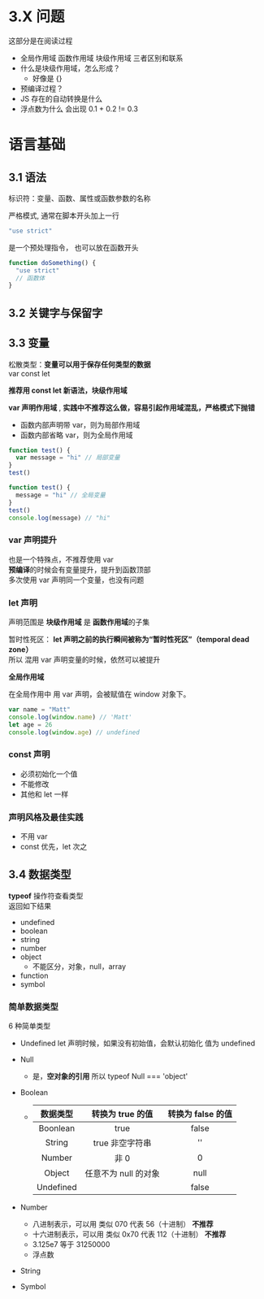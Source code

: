 # 3.X 问题

这部分是在阅读过程

- 全局作用域 函数作用域 块级作用域 三者区别和联系
- 什么是块级作用域，怎么形成？
  - 好像是 {}
- 预编译过程？
- JS 存在的自动转换是什么
- 浮点数为什么 会出现 0.1 + 0.2 != 0.3

# 语言基础

## 3.1 语法

标识符：变量、函数、属性或函数参数的名称

严格模式, 通常在脚本开头加上一行

```js
"use strict"
```

是一个预处理指令，
也可以放在函数开头

```js
function doSomething() {
  "use strict"
  // 函数体
}
```

## 3.2 关键字与保留字

## 3.3 变量

松散类型：**变量可以用于保存任何类型的数据**  
var const let

**推荐用 const let 新语法，块级作用域**

**var 声明作用域** ,
**实践中不推荐这么做，容易引起作用域混乱，严格模式下抛错**

- 函数内部声明带 var，则为局部作用域
- 函数内部省略 var，则为全局作用域

```js
function test() {
  var message = "hi" // 局部变量
}
test()
```

```js
function test() {
  message = "hi" // 全局变量
}
test()
console.log(message) // "hi"
```

### var 声明提升

也是一个特殊点，不推荐使用 var  
**预编译**的时候会有变量提升，提升到函数顶部  
多次使用 var 声明同一个变量，也没有问题

### let 声明

声明范围是 **块级作用域** 是 **函数作用域**的子集

暂时性死区：
**let 声明之前的执行瞬间被称为“暂时性死区”（temporal dead zone）**  
所以 混用 var 声明变量的时候，依然可以被提升

**全局作用域**

在全局作用中 用 var 声明，会被赋值在 window 对象下。

```js
var name = "Matt"
console.log(window.name) // 'Matt'
let age = 26
console.log(window.age) // undefined
```

### const 声明

- 必须初始化一个值
- 不能修改
- 其他和 let 一样

### 声明风格及最佳实践

- 不用 var
- const 优先，let 次之

## 3.4 数据类型

**typeof** 操作符查看类型  
返回如下结果

- undefined
- boolean
- string
- number
- object
  - 不能区分，对象，null，array
- function
- symbol

### 简单数据类型

6 种简单类型

- Undefined
  let 声明时候，如果没有初始值，会默认初始化 值为 undefined
- Null
  - 是，**空对象的引用** 所以 typeof Null === 'object'
- Boolean

  - | 数据类型  |   转换为 true 的值   | 转换为 false 的值 |
    | :-------: | :------------------: | :---------------: |
    | Boonlean  |         true         |       false       |
    |  String   |   true 非空字符串    |        ''         |
    |  Number   |         非 0         |         0         |
    |  Object   | 任意不为 null 的对象 |       null        |
    | Undefined |                      |       false       |

- Number
  - 八进制表示，可以用 类似 070 代表 56（十进制） **不推荐**
  - 十六进制表示，可以用 类似 0x70 代表 112（十进制） **不推荐**
  - 3.125e7 等于 31250000
  - 浮点数
- String
- Symbol
